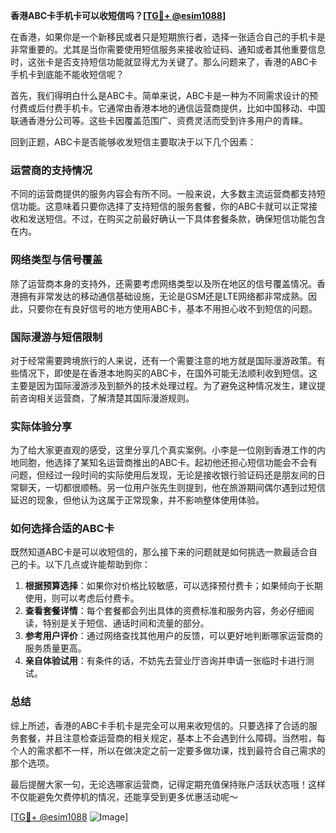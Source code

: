 **香港ABC卡手机卡可以收短信吗？[[TG💪+ @esim1088](https://t.me/s/esim1088)]**

在香港，如果你是一个新移民或者只是短期旅行者，选择一张适合自己的手机卡是非常重要的。尤其是当你需要使用短信服务来接收验证码、通知或者其他重要信息时，这张卡是否支持短信功能就显得尤为关键了。那么问题来了，香港的ABC卡手机卡到底能不能收短信呢？

首先，我们得明白什么是ABC卡。简单来说，ABC卡是一种为不同需求设计的预付费或后付费手机卡。它通常由香港本地的通信运营商提供，比如中国移动、中国联通香港分公司等。这些卡因覆盖范围广、资费灵活而受到许多用户的青睐。

回到正题，ABC卡是否能够收发短信主要取决于以下几个因素：

### **运营商的支持情况**
不同的运营商提供的服务内容会有所不同。一般来说，大多数主流运营商都支持短信功能。这意味着只要你选择了支持短信的服务套餐，你的ABC卡就可以正常接收和发送短信。不过，在购买之前最好确认一下具体套餐条款，确保短信功能包含在内。

### **网络类型与信号覆盖**
除了运营商本身的支持外，还需要考虑网络类型以及所在地区的信号覆盖情况。香港拥有非常发达的移动通信基础设施，无论是GSM还是LTE网络都非常成熟。因此，只要你在有良好信号的地方使用ABC卡，基本不用担心收不到短信的问题。

### **国际漫游与短信限制**
对于经常需要跨境旅行的人来说，还有一个需要注意的地方就是国际漫游政策。有些情况下，即使是在香港本地购买的ABC卡，在国外可能无法顺利收到短信。这主要是因为国际漫游涉及到额外的技术处理过程。为了避免这种情况发生，建议提前咨询相关运营商，了解清楚其国际漫游规则。

### **实际体验分享**
为了给大家更直观的感受，这里分享几个真实案例。小李是一位刚到香港工作的内地同胞，他选择了某知名运营商推出的ABC卡。起初他还担心短信功能会不会有问题，但经过一段时间的实际使用后发现，无论是接收银行验证码还是朋友间的日常聊天，一切都很顺畅。另一位用户张先生则提到，他在旅游期间偶尔遇到过短信延迟的现象，但他认为这属于正常现象，并不影响整体使用体验。

### **如何选择合适的ABC卡**
既然知道ABC卡是可以收短信的，那么接下来的问题就是如何挑选一款最适合自己的卡。以下几点或许能帮助到你：

1. **根据预算选择**：如果你对价格比较敏感，可以选择预付费卡；如果倾向于长期使用，则可以考虑后付费卡。
2. **查看套餐详情**：每个套餐都会列出具体的资费标准和服务内容，务必仔细阅读，特别是关于短信、通话时间和流量的部分。
3. **参考用户评价**：通过网络查找其他用户的反馈，可以更好地判断哪家运营商的服务质量更高。
4. **亲自体验试用**：有条件的话，不妨先去营业厅咨询并申请一张临时卡进行测试。

### **总结**
综上所述，香港的ABC卡手机卡是完全可以用来收短信的。只要选择了合适的服务套餐，并且注意检查运营商的相关规定，基本上不会遇到什么障碍。当然啦，每个人的需求都不一样，所以在做决定之前一定要多做功课，找到最符合自己需求的那个选项。

最后提醒大家一句，无论选哪家运营商，记得定期充值保持账户活跃状态哦！这样不仅能避免欠费停机的情况，还能享受到更多优惠活动呢～

[[TG💪+ @esim1088](https://t.me/s/esim1088) ![Image](https://i.postimg.cc/4NQfJmqS/Snipaste-2025-05-13-00-14-12.png)]